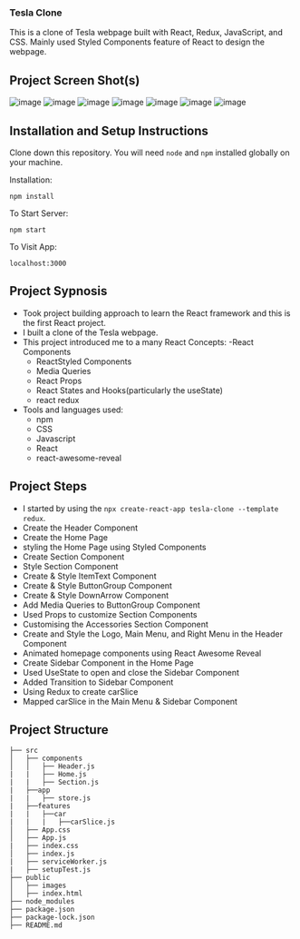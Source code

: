 ### Tesla Clone

This is a clone of Tesla webpage built with React, Redux, JavaScript, and CSS. Mainly used Styled Components feature of React to design the webpage. 

## Project Screen Shot(s)

![image](https://user-images.githubusercontent.com/58560802/149793861-b75deb45-a8d9-489e-acef-da7eee851197.png)
![image](https://user-images.githubusercontent.com/58560802/149793887-b74e1c6e-7e5d-48fe-9cb0-cc484b85f259.png)
![image](https://user-images.githubusercontent.com/58560802/149793907-5ab2b323-604e-4b9e-9f81-077cf0695682.png)
![image](https://user-images.githubusercontent.com/58560802/149793917-cde89848-ee6b-476e-90f8-968eec011ddd.png)
![image](https://user-images.githubusercontent.com/58560802/149793945-1dc8ca04-b0a2-4ccd-84a8-6e6bd5cff06a.png)
![image](https://user-images.githubusercontent.com/58560802/149793966-a8c9a2ea-144c-4436-961a-9ad8db78e09a.png)
![image](https://user-images.githubusercontent.com/58560802/149793983-0729b2e8-62d5-46ed-a4d5-6a2207d3d9e3.png)


## Installation and Setup Instructions

Clone down this repository. You will need `node` and `npm` installed globally on your machine.  

Installation:

`npm install`    

To Start Server:

`npm start`  

To Visit App:

`localhost:3000`  

## Project Sypnosis

  - Took project building approach to learn the React framework and this is the first React project.
  - I built a clone of the Tesla webpage.
  - This project introduced me to a many React Concepts:
    -React Components
    - ReactStyled Components
    - Media Queries
    - React Props 
    - React States and Hooks(particularly the useState)
    - react redux 
  - Tools and languages used:
    - npm
    - CSS
    - Javascript
    - React
    - react-awesome-reveal

## Project Steps

  - I started by using the `npx create-react-app tesla-clone --template redux`.
  - Create the Header Component
  - Create the Home Page
  - styling the Home Page using Styled Components
  - Create Section Component
  - Style Section Component
  - Create & Style ItemText Component
  - Create & Style ButtonGroup Component
  - Create & Style DownArrow Component
  - Add Media Queries to ButtonGroup Component
  - Used Props to customize Section Components
  - Customising the Accessories Section Component
  - Create and Style the Logo, Main Menu, and Right Menu in the Header Component
  - Animated homepage components using React Awesome Reveal
  - Create Sidebar Component in the Home Page
  - Used UseState to open and close the Sidebar Component
  - Added Transition to Sidebar Component
  - Using Redux to create carSlice
  - Mapped carSlice in the Main Menu & Sidebar Component


## Project Structure

  ```
├── src
│   ├── components
│   │   ├── Header.js
|   |   ├── Home.js
|   |   ├── Section.js
|   ├──app
|   |   ├── store.js
|   ├──features
|   |   ├──car
|   |   |   ├──carSlice.js
│   ├── App.css
│   ├── App.js
|   ├── index.css  
│   ├── index.js
|   ├── serviceWorker.js
|   ├── setupTest.js
├── public
│   ├── images
│   ├── index.html
├── node_modules
├── package.json
├── package-lock.json
├── README.md

```
